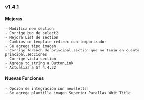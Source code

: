 ### v1.4.1

#### Mejoras
    - Modifica new section
    - Corrige bug de select2 
    - Mejora List de section
    - Cambios en template redirec con temporizador
    - Se agrega tipo imagen
    - Corrige foreach de principal.section que no tenía en cuenta principal.secciones
    - Corrige vista section
    - Agrega to_string a ButtonLink
    - Actualiza a Sf 4.4.32

#### Nuevas Funciones
    - Opción de integración con newsletter
    - Se agrega plantilla imagen Superior Parallax Whit Title
